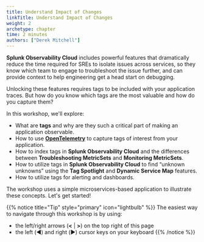 ```yaml
---
title: Understand Impact of Changes
linkTitle: Understand Impact of Changes
weight: 2
archetype: chapter
time: 2 minutes
authors: ["Derek Mitchell"]
---
```


**Splunk Observability Cloud** includes powerful features that dramatically reduce the time required for SREs to isolate issues across services, so they know which team to engage to troubleshoot the issue further, and can provide context to help engineering get a head start on debugging.

Unlocking these features requires tags to be included with your application traces.  But how do you know which tags are the most valuable and how do you capture them?

In this workshop, we'll explore:

* What are **tags** and why are they such a critical part of making an application observable.
* How to use [**OpenTelemetry**](https://opentelemetry.io) to capture tags of interest from your application.
* How to index tags in **Splunk Observability Cloud** and the differences between **Troubleshooting MetricSets** and **Monitoring MetricSets**.
* How to utilize tags in **Splunk Observability Cloud** to find “unknown unknowns” using the **Tag Spotlight** and **Dynamic Service Map** features.
* How to utilize tags for alerting and dashboards.

The workshop uses a simple microservices-based application to illustrate these concepts.  Let's get started!

{{% notice title="Tip" style="primary"  icon="lightbulb" %}}
The easiest way to navigate through this workshop is by using:

* the left/right arrows (**<** | **>**) on the top right of this page
* the left (◀️) and right (▶️) cursor keys on your keyboard
  {{% /notice %}}
